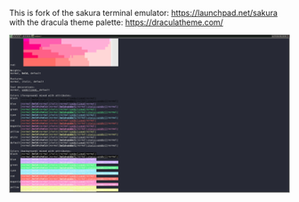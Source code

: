 This is fork of the sakura terminal emulator: https://launchpad.net/sakura with the dracula theme palette: https://draculatheme.com/

![Screenshot](screenshot.png)